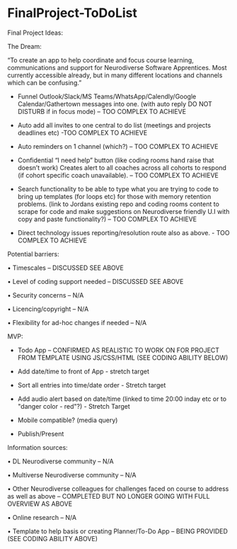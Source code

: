 # FinalProject-ToDoList
Final Project Ideas:

The Dream:


“To create an app to help coordinate and focus course learning, communications and support for Neurodiverse Software Apprentices. Most currently accessible already, but in many different locations and channels which can be confusing.”



 - Funnel Outlook/Slack/MS Teams/WhatsApp/Calendly/Google Calendar/Gathertown messages into one. (with auto reply DO NOT DISTURB if in focus mode) – TOO COMPLEX TO ACHIEVE

 - Auto add all invites to one central to do list (meetings and projects deadlines etc) -TOO COMPLEX TO ACHIEVE

 - Auto reminders on 1 channel (which?) – TOO COMPLEX TO ACHIEVE

 - Confidential “I need help” button (like coding rooms hand raise that doesn’t work) Creates alert to all coaches across all cohorts to respond (if cohort specific coach unavailable). – TOO COMPLEX TO ACHIEVE

 - Search functionality to be able to type what you are trying to code to bring up templates (for loops etc) for those with memory retention problems. (link to Jordans existing repo and coding rooms content to scrape for code and make suggestions on Neurodiverse friendly U.I with copy and paste functionality?) – TOO COMPLEX TO ACHIEVE

 - Direct technology issues reporting/resolution route also as above. - TOO COMPLEX TO ACHIEVE
 
 
 Potential barriers:

•	Timescales – DISCUSSED SEE ABOVE

•	Level of coding support needed – DISCUSSED SEE ABOVE

•	Security concerns – N/A

•	Licencing/copyright – N/A

•	Flexibility for ad-hoc changes if needed – N/A



MVP:

 - Todo App  – CONFIRMED AS REALISTIC TO WORK ON FOR PROJECT FROM TEMPLATE USING JS/CSS/HTML (SEE CODING ABILITY BELOW)

- Add date/time to front of App - stretch target

 - Sort all entries into time/date order - Stretch target

 - Add audio alert based on date/time (linked to time 20:00 inday etc or to "danger color - red"?) - Stretch Target
 
 - Mobile compatible? (media query)
 
 - Publish/Present
 
 

Information sources:

•	DL Neurodiverse community – N/A

•	Multiverse Neurodiverse community – N/A

•	Other Neurodiverse colleagues for challenges faced on course to address as well as above – COMPLETED BUT NO LONGER GOING WITH FULL OVERVIEW AS ABOVE

•	Online research – N/A

•	Template to help basis or creating Planner/To-Do App – BEING PROVIDED (SEE CODING ABILITY ABOVE)

